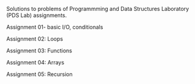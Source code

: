 Solutions to problems of Programmming and Data Structures Laboratory (PDS Lab) assignments.

Assignment 01- basic I/O, conditionals

Assignment 02: Loops

Assignment 03: Functions

Assignment 04: Arrays

Assignment 05: Recursion
